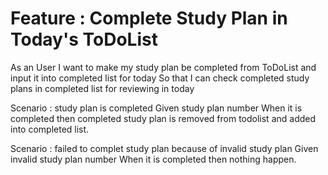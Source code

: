 # Feature : Complete Study Plan in Today's ToDoList

As an User
I want to make my study plan be completed from ToDoList and input it into completed list for today
So that I can check completed study plans in completed list for reviewing in today

Scenario : study plan is completed
    Given study plan number
    When it is completed
    then completed study plan is removed from todolist and added into completed list.

Scenario : failed to complet study plan because of invalid study plan
    Given invalid study plan number
    When it is completed
    then nothing happen.
